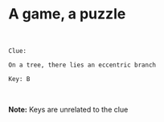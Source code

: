 # A game, a puzzle

<br>

```
Clue:

On a tree, there lies an eccentric branch

Key: B
```

<br>

**Note:** Keys are unrelated to the clue
